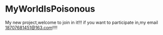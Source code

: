 # MyWorldIsPoisonous
My new project,welcome to join in it!!!
if you want to participate in,my email 18707681451@163.com!!!! 
